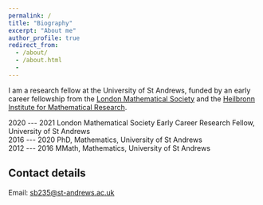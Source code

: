 ```yaml
---
permalink: /
title: "Biography"
excerpt: "About me"
author_profile: true
redirect_from:
  - /about/
  - /about.html
  -
---
```


I am a research fellow at the University of St Andrews, funded by an early career fellowship from the [London Mathematical Society](https://www.lms.ac.uk/) and the [Heilbronn Institute for Mathematical Research](https://heilbronn.ac.uk/).    


2020 --- 2021  London Mathematical Society Early Career Research Fellow, University of St Andrews  
2016 --- 2020  PhD, Mathematics, University of St Andrews  
2012 --- 2016  MMath, Mathematics, University of St Andrews  

## Contact details

Email: sb235@st-andrews.ac.uk
